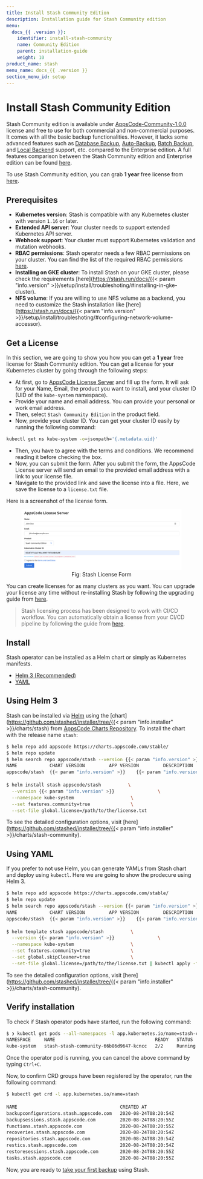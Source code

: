 ```yaml
---
title: Install Stash Community Edition
description: Installation guide for Stash Community edition
menu:
  docs_{{ .version }}:
    identifier: install-stash-community
    name: Community Edition
    parent: installation-guide
    weight: 10
product_name: stash
menu_name: docs_{{ .version }}
section_menu_id: setup
---
```


# Install Stash Community Edition

Stash Community edition is available under [AppsCode-Community-1.0.0](https://github.com/appscode/licenses/raw/1.0.0/AppsCode-Community-1.0.0.md) license and free to use for both commercial and non-commercial purposes. It comes with all the basic backup functionalities. However, it lacks some advanced features such as [Database Backup](/docs/guides/addons/overview.md), [Auto-Backup](/docs/guides/auto-backup/overview.md), [Batch Backup](/docs/guides/batch-backup/overview.md), and [Local Backend](/docs/guides/backends/local.md) support, etc. compared to the Enterprise edition. A full features comparison between the Stash Community edition and Enterprise edition can be found [here](/docs/concepts/what-is-stash/overview.md).

To use Stash Community edition, you can grab **1 year** free license from [here](https://license-issuer.appscode.com/?p=stash-community).

## Prerequisites

- **Kubernetes version**: Stash is compatible with any Kubernetes cluster with version `1.16` or later.
- **Extended API server**: Your cluster needs to support extended Kubernetes API server.
- **Webhook support**: Your cluster must support Kubernetes validation and mutation webhooks.
- **RBAC permissions**: Stash operator needs a few RBAC permissions on your cluster. You can find the list of the required RBAC permissions [here](/docs/guides/security/rbac.md).
- **Installing on GKE cluster**: To install Stash on your GKE cluster, please check the requirements [here](https://stash.run/docs/{{< param "info.version" >}}/setup/install/troubleshoting/#installing-in-gke-cluster).
- **NFS volume**: If you are willing to use NFS volume as a backend, you need to customize the Stash installation like [here](https://stash.run/docs/{{< param "info.version" >}}/setup/install/troubleshoting/#configuring-network-volume-accessor).

## Get a License

In this section, we are going to show you how you can get a **1 year** free license for Stash Community edition. You can get a license for your Kubernetes cluster by going through the following steps:

- At first, go to [AppsCode License Server](https://license-issuer.appscode.com/?p=stash-community) and fill up the form. It will ask for your Name, Email, the product you want to install, and your cluster ID (UID of the `kube-system` namespace).
- Provide your name and email address. You can provide your personal or work email address.
- Then, select `Stash Community Edition` in the product field.
- Now, provide your cluster ID. You can get your cluster ID easily by running the following command:

```bash
kubectl get ns kube-system -o=jsonpath='{.metadata.uid}'
```

- Then, you have to agree with the terms and conditions. We recommend reading it before checking the box.
- Now, you can submit the form. After you submit the form, the AppsCode License server will send an email to the provided email address with a link to your license file.
- Navigate to the provided link and save the license into a file. Here, we save the license to a `license.txt` file.

Here is a screenshot of the license form.

<figure align="center">
  <img alt="Stash Backend Overview" src="/docs/images/setup/community_license_form.png">
  <figcaption align="center">Fig: Stash License Form</figcaption>
</figure>

You can create licenses for as many clusters as you want. You can upgrade your license any time without re-installing Stash by following the upgrading guide from [here](/docs/setup/upgrade/index.md#upgrading-license).

> Stash licensing process has been designed to work with CI/CD workflow. You can automatically obtain a license from your CI/CD pipeline by following the guide from [here](https://github.com/appscode/offline-license-server#offline-license-server).

## Install

Stash operator can be installed as a Helm chart or simply as Kubernetes manifests.

<ul class="nav nav-tabs" id="installerTab" role="tablist">
  <li class="nav-item">
    <a class="nav-link active" id="helm3-tab" data-toggle="tab" href="#helm3" role="tab" aria-controls="helm3" aria-selected="true">Helm 3 (Recommended)</a>
  </li>
  <li class="nav-item">
    <a class="nav-link" id="script-tab" data-toggle="tab" href="#script" role="tab" aria-controls="script" aria-selected="false">YAML</a>
  </li>
</ul>
<div class="tab-content" id="installerTabContent">
  <div class="tab-pane fade show active" id="helm3" role="tabpanel" aria-labelledby="helm3-tab">

## Using Helm 3

Stash can be installed via [Helm](https://helm.sh/) using the [chart](https://github.com/stashed/installer/tree/{{< param "info.installer" >}}/charts/stash) from [AppsCode Charts Repository](https://github.com/appscode/charts). To install the chart with the release name `stash`:

```bash
$ helm repo add appscode https://charts.appscode.com/stable/
$ helm repo update
$ helm search repo appscode/stash --version {{< param "info.version" >}}
NAME            CHART VERSION         APP VERSION         DESCRIPTION
appscode/stash  {{< param "info.version" >}}    {{< param "info.version" >}}  Stash by AppsCode - Backup your Kubernetes native applications

$ helm install stash appscode/stash          \
  --version {{< param "info.version" >}}                \
  --namespace kube-system                     \
  --set features.community=true               \
  --set-file global.license=/path/to/the/license.txt
```

To see the detailed configuration options, visit [here](https://github.com/stashed/installer/tree/{{< param "info.installer" >}}/charts/stash-community).

</div>
<div class="tab-pane fade" id="script" role="tabpanel" aria-labelledby="script-tab">

## Using YAML

If you prefer to not use Helm, you can generate YAMLs from Stash chart and deploy using `kubectl`. Here we are going to show the prodecure using Helm 3.

```bash
$ helm repo add appscode https://charts.appscode.com/stable/
$ helm repo update
$ helm search repo appscode/stash --version {{< param "info.version" >}}
NAME            CHART VERSION         APP VERSION         DESCRIPTION
appscode/stash  {{< param "info.version" >}}    {{< param "info.version" >}}  Stash by AppsCode - Backup your Kubernetes native applications

$ helm template stash appscode/stash          \
  --version {{< param "info.version" >}}                \
  --namespace kube-system                     \
  --set features.community=true               \
  --set global.skipCleaner=true               \
  --set-file global.license=/path/to/the/license.txt | kubectl apply -f -
```

To see the detailed configuration options, visit [here](https://github.com/stashed/installer/tree/{{< param "info.installer" >}}/charts/stash-community).

</div>
</div>

## Verify installation

To check if Stash operator pods have started, run the following command:

```bash
$ ❯ kubectl get pods --all-namespaces -l app.kubernetes.io/name=stash-community --watch
NAMESPACE     NAME                                     READY   STATUS    RESTARTS   AGE
kube-system   stash-stash-community-66b86d9647-kcncc   2/2     Running   0          2m6s
```

Once the operator pod is running, you can cancel the above command by typing `Ctrl+C`.

Now, to confirm CRD groups have been registered by the operator, run the following command:

```bash
$ kubectl get crd -l app.kubernetes.io/name=stash

NAME                                      CREATED AT
backupconfigurations.stash.appscode.com   2020-08-24T08:20:54Z
backupsessions.stash.appscode.com         2020-08-24T08:20:55Z
functions.stash.appscode.com              2020-08-24T08:20:55Z
recoveries.stash.appscode.com             2020-08-24T08:20:54Z
repositories.stash.appscode.com           2020-08-24T08:20:54Z
restics.stash.appscode.com                2020-08-24T08:20:54Z
restoresessions.stash.appscode.com        2020-08-24T08:20:55Z
tasks.stash.appscode.com                  2020-08-24T08:20:55Z
```

Now, you are ready to [take your first backup](/docs/guides/README.md) using Stash.
